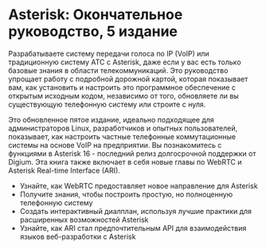 # Asterisk: Окончательное руководство, 5 издание

Разрабатываете систему передачи голоса по IP \(VoIP\) или традиционную систему АТС с Asterisk, даже если у вас есть только базовые знания в области телекоммуникаций. Это руководство упрощает работу с подробной дорожной картой, которая показывает вам, как установить и настроить это программное обеспечение с открытым исходным кодом, независимо от того, обновляете ли вы существующую телефонную систему или строите с нуля.

Это обновленное пятое издание, идеально подходящее для администраторов Linux, разработчиков и опытных пользователей, показывает, как настроить частные телефонные коммутационные системы на основе VoIP на предприятии. Вы познакомитесь с функциями в Asterisk 16 - последний релиз долгосрочной поддержки от Digium. Эта книга также включает в себя новые главы по WebRTC и Asterisk Real-time Interface \(ARI\).

* Узнайте, как WebRTC предоставляет новое направление для Asterisk 
* Получите знания, чтобы построить простую, но полноценную телефонную систему 
* Создать интерактивный диалплан, используя лучшие практики для расширенных возможностей Asterisk 
* Узнайте, как ARI стал предпочтительным API для взаимодействия языков веб-разработки с Asterisk

